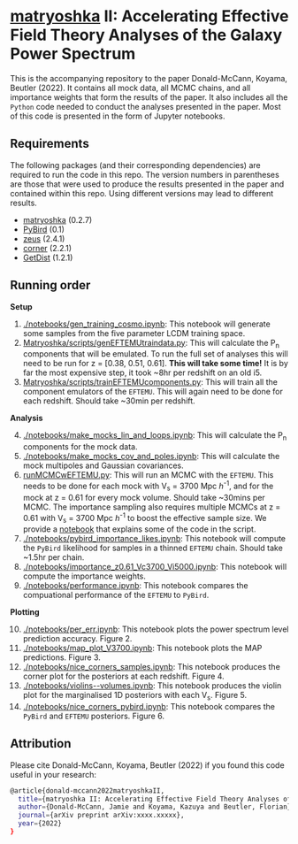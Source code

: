 # [matryoshka](https://github.com/JDonaldM/Matryoshka) II: Accelerating Effective Field Theory Analyses of the Galaxy Power Spectrum

This is the accompanying repository to the paper Donald-McCann, Koyama, Beutler (2022). It contains all mock data, all MCMC chains, and all importance weights that form the results of the paper. It also includes all the `Python` code needed to conduct the analyses presented in the paper. Most of this code is presented in the form of Jupyter notebooks.

## Requirements

The following packages (and their corresponding dependencies) are required to run the code in this repo. The version numbers in parentheses are those that were used to produce the results presented in the paper and contained within this repo. Using different versions may lead to different results.

- [matryoshka](https://github.com/JDonaldM/Matryoshka) (0.2.7)
- [PyBird](https://github.com/pierrexyz/pybird) (0.1)
- [zeus](https://github.com/minaskar/zeus) (2.4.1)
- [corner](https://github.com/dfm/corner.py) (2.2.1)
- [GetDist](https://github.com/cmbant/getdist) (1.2.1)

## Running order

**Setup**

1. [./notebooks/gen_training_cosmo.ipynb](https://github.com/JDonaldM/matryoshka_II_paper/blob/main/notebooks/gen_training_cosmo.ipynb): This notebook will generate some samples from the five parameter LCDM training space. 
2. [Matryoshka/scripts/genEFTEMUtraindata.py](https://github.com/JDonaldM/Matryoshka/blob/main/scripts/genEFTEMUtraindata.py): This will calculate the P<sub>n</sub> components that will be emulated. To run the full set of analyses this will need to be run for z = [0.38, 0.51, 0.61]. **This will take some time!** It is by far the most expensive step, it took ~8hr per redshift on an old i5.
3. [Matryoshka/scripts/trainEFTEMUcomponents.py](https://github.com/JDonaldM/Matryoshka/blob/main/scripts/trainEFTEMUcomponents.py): This will train all the component emulators of the `EFTEMU`. This will again need to be done for each redshift. Should take ~30min per redshift.

**Analysis**

4. [./notebooks/make_mocks_lin_and_loops.ipynb](https://github.com/JDonaldM/matryoshka_II_paper/blob/main/notebooks/make_mocks_lin_and_loops.ipynb): This will calculate the P<sub>n</sub> components for the mock data.
5. [./notebooks/make_mocks_cov_and_poles.ipynb](https://github.com/JDonaldM/matryoshka_II_paper/blob/main/notebooks/make_mocks_cov_and_poles.ipynb): This will calculate the mock multipoles and Gaussian covariances.
6. [runMCMCwEFTEMU.py](https://github.com/JDonaldM/matryoshka_II_paper/blob/main/runMCMCwEFTEMU.py): This will run an MCMC with the `EFTEMU`. This needs to be done for each mock with V<sub>s</sub> = 3700 Mpc *h*<sup>-1</sup>, and for the mock at z = 0.61 for every mock volume. Should take ~30mins per MCMC. The importance sampling also requires multiple MCMCs at z = 0.61 with V<sub>s</sub> = 3700 Mpc *h*<sup>-1</sup> to boost the effective sample size. We provide a [notebook](https://github.com/JDonaldM/matryoshka_II_paper/blob/main/notebooks/mcmc_z0.61_v3700_EFTEMU.ipynb) that explains some of the code in the script.
7. [./notebooks/pybird_importance_likes.ipynb](https://github.com/JDonaldM/matryoshka_II_paper/blob/main/notebooks/pybird_importance_likes.ipynb): This notebook will compute the `PyBird` likelihood for samples in a thinned `EFTEMU` chain. Should take ~1.5hr per chain.
8. [./notebooks/importance_z0.61_Vc3700_Vi5000.ipynb](https://github.com/JDonaldM/matryoshka_II_paper/blob/main/notebooks/importance_z0.61_Vc3700_Vi5000.ipynb): This notebook will compute the importance weights.
9. [./notebooks/performance.ipynb](https://github.com/JDonaldM/matryoshka_II_paper/blob/main/notebooks/performance.ipynb): This notebook compares the compuational performance of the `EFTEMU` to `PyBird`.

**Plotting**

10. [./notebooks/per_err.ipynb](https://github.com/JDonaldM/matryoshka_II_paper/blob/main/notebooks/per_err.ipynb): This notebook plots the power spectrum level prediction accuracy. Figure 2.
11. [./notebooks/map_plot_V3700.ipynb](https://github.com/JDonaldM/matryoshka_II_paper/blob/main/notebooks/map_plot_V3700.ipynb): This notebook plots the MAP predictions. Figure 3.
12. [./notebooks/nice_corners_samples.ipynb](https://github.com/JDonaldM/matryoshka_II_paper/blob/main/notebooks/nice_corners_samples.ipynb): This notebook produces the corner plot for the posteriors at each redshift. Figure 4.
13. [./notebooks/violins--volumes.ipynb](https://github.com/JDonaldM/matryoshka_II_paper/blob/main/notebooks/violins--volumes.ipynb): This notebook produces the violin plot for the marginalised 1D posteriors with each V<sub>s</sub>. Figure 5.
14. [./notebooks/nice_corners_pybird.ipynb](https://github.com/JDonaldM/matryoshka_II_paper/blob/main/notebooks/nice_corners_pybird.ipynb): This notebook compares the `PyBird` and `EFTEMU` posteriors. Figure 6.

## Attribution

Please cite Donald-McCann, Koyama, Beutler (2022) if you found this code useful in your research:

```bash
@article{donald-mccann2022matryoshkaII,
  title={matryoshka II: Accelerating Effective Field Theory Analyses of the Galaxy Power Spectrum},
  author={Donald-McCann, Jamie and Koyama, Kazuya and Beutler, Florian},
  journal={arXiv preprint arXiv:xxxx.xxxxx},
  year={2022}
}
```
